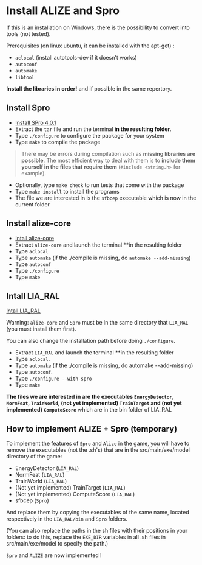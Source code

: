 # Install ALIZE and Spro

If this is an installation on Windows, there is the possibility to convert into tools (not tested).

Prerequisites (on linux ubuntu, it can be installed with the apt-get) :

- `aclocal` (install autotools-dev if it doesn't works)
- `autoconf`
- `automake`
- `libtool`

**Install the libraries in order!** and if possible in the same repertory.

## Install Spro

- [Install SPro 4.0.1](http://www.irisa.fr/metiss/guig/spro/spro-4.0.1/spro-4.0.1.tar.gz)
- Extract the `tar` file and run the terminal **in the resulting folder**.
- Type `./configure` to configure the package for your system
- Type `make` to compile the package

> There may be errors during compilation such as **missing libraries are possible**. The most efficient way to deal with them is to **include them yourself in the files that require them** (`#include <string.h>` for example).

- Optionally, type `make check` to run tests that come with the package
- Type `make install` to install the programs
- The file we are interested in is the `sfbcep` executable which is now in the current folder

## Install alize-core

- [Intall alize-core](https://github.com/ALIZE-Speaker-Recognition/alize-core)
- Extract `alize-core` and launch the terminal \*\*in the resulting folder
- Type `aclocal`
- Type `automake` (if the ./compile is missing, do `automake --add-missing`)
- Type `autoconf`
- Type `./configure`
- Type `make`

## Intall LIA_RAL

[Intall LIA_RAL](https://github.com/ALIZE-Speaker-Recognition/LIA_RAL)

Warning: `alize-core` and `Spro` must be in the same directory that `LIA_RAL` (you must install them first).

You can also change the installation path before doing `./configure`.

- Extract `LIA_RAL` and launch the terminal \*\*in the resulting folder
- Type `aclocal`.
- Type `automake` (if the ./compile is missing, do automake --add-missing)
- Type `autoconf`.
- Type `./configure --with-spro`
- Type `make`

**The files we are interested in are the executables `EnergyDetector`, `NormFeat`, `TrainWorld`, (not yet implemented) `TrainTarget` and (not yet implemented) `ComputeScore`** which are in the bin folder of LIA_RAL

## How to implement ALIZE + Spro (temporary)

To implement the features of `Spro` and `Alize` in the game, you will have to remove the executables (not the .sh's) that are in the src/main/exe/model directory of the game:

- EnergyDetector (`LIA_RAL`)
- NormFeat (`LIA_RAL`)
- TrainWorld (`LIA_RAL`)
- (Not yet implemented) TrainTarget (`LIA_RAL`)
- (Not yet implemented) ComputeScore (`LIA_RAL`)
- sfbcep (`Spro`)

And replace them by copying the executables of the same name, located respectively in the `LIA_RAL/bin` and `Spro` folders.

(You can also replace the paths in the sh files with their positions in your folders: to do this, replace the `EXE_DIR` variables in all .sh files in src/main/exe/model to specify the path.)

`Spro` and `ALIZE` are now implemented !
